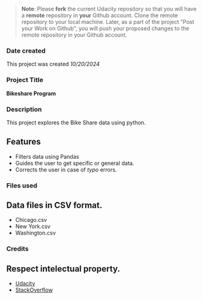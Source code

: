 >**Note**: Please **fork** the current Udacity repository so that you will have a **remote** repository in **your** Github account. Clone the remote repository to your local machine. Later, as a part of the project "Post your Work on Github", you will push your proposed changes to the remote repository in your Github account.

### Date created
This project was created _10/20/2024_

### Project Title
**Bikeshare Program**

### Description
This project explores the Bike Share data using python.

## Features
- Filters data using Pandas
- Guides the user to get specific or general data.
- Corrects the user in case of _typo_ errors.

### Files used
## **Data files in CSV format.**
- Chicago.csv
- New York.csv
- Washington.csv

### Credits
## **Respect intelectual property.**
- [Udacity](https://www.udacity.com "Visit Udacity's website")
- [StackOverflow](https://www.stackoverflow.com "Visit Udacity's website")




